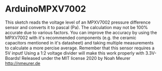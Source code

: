# ArduinoMPXV7002

This sketch reads the voltage level of an MPXV7002 pressure difference sensor and converts it to pascal (Pa).
The calculation may not be 100% accurate due to various factors. You can improve the accuracy by using the MPXV7002
with it's recommended components (e.g. the ceramic capacitors mentioned in it's datasheet) and taking multiple measurements
to calculate a more percise average.
Remember that this sensor requires a 5V input! Using a 1:2 voltage divider will make this work properly with 3.3V-Boards!
Released under the MIT license 2020 by Noah Meurer
http://nmeurer.de
